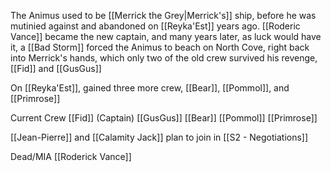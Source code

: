 The Animus used to be [[Merrick the Grey|Merrick's]] ship, before he was mutinied against and abandoned on [[Reyka'Est]] years ago.  [[Roderic Vance]] became the new captain, and many years later, as luck would have it, a [[Bad Storm]] forced the Animus to beach on North Cove, right back into Merrick's hands, which only two of the old crew survived his revenge, [[Fid]] and [[GusGus]]  

On [[Reyka'Est]], gained three more crew, [[Bear]], [[Pommol]], and [[Primrose]]

Current Crew
[[Fid]] (Captain)
[[GusGus]]
[[Bear]]
[[Pommol]]
[[Primrose]]

[[Jean-Pierre]] and [[Calamity Jack]] plan to join in [[S2 - Negotiations]]


Dead/MIA
[[Roderick Vance]]
